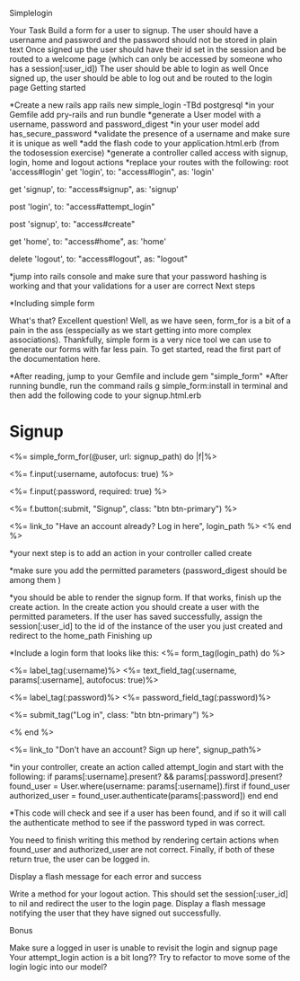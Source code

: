 Simplelogin

Your Task
Build a form for a user to signup. The user should have a username and password and the password should not be stored in plain text
Once signed up the user should have their id set in the session and be routed to a welcome page (which can only be accessed by someone who has a session[:user_id])
The user should be able to login as well
Once signed up, the user should be able to log out and be routed to the login page
Getting started

*Create a new rails app rails new simple_login -TBd postgresql
*in your Gemfile add pry-rails and run bundle
*generate a User model with a username, password and password_digest
*in your user model add has_secure_password
*validate the presence of a username and make sure it is unique as well
*add the flash code to your application.html.erb (from the todosession exercise)
*generate a controller called access with signup, login, home and logout actions
*replace your routes with the following:
root 'access#login'
  get 'login', to: "access#login", as: 'login'

  get 'signup', to: "access#signup", as: 'signup'

  post 'login', to: "access#attempt_login"

  post 'signup', to: "access#create"

  get 'home', to: "access#home", as: 'home'

  delete 'logout', to: "access#logout", as: "logout"

*jump into rails console and make sure that your password hashing is working and that your validations for a user are correct
Next steps

*Including simple form

What's that? Excellent question! Well, as we have seen, form_for is a bit of a pain in the ass (esspecially as we start getting into more complex associations). Thankfully, simple form is a very nice tool we can use to generate our forms with far less pain. To get started, read the first part of the documentation here.

*After reading, jump to your Gemfile and include gem "simple_form"
*After running bundle, run the command rails g simple_form:install in terminal and then add the following code to your signup.html.erb
<h1>Signup</h1>

<%= simple_form_for(@user, url: signup_path) do |f|%>
  <p>
    <%= f.input(:username, autofocus: true) %>
  </p>
  <p>
    <%= f.input(:password, required: true) %>
  </p>
  <p>
    <%= f.button(:submit, "Signup", class: "btn btn-primary") %>
  </p>
    <%= link_to "Have an account already? Log in here", login_path %>
<% end %>

*your next step is to add an action in your controller called create

*make sure you add the permitted parameters (password_digest should be among them )

*you should be able to render the signup form. If that works, finish up the create action.
In the create action you should create a user with the permitted parameters.
If the user has saved successfully, assign the session[:user_id] to the id of the instance of the user you just created and redirect to the home_path
Finishing up

*Include a login form that looks like this:
<%= form_tag(login_path) do %>

  <%= label_tag(:username)%>
  <%= text_field_tag(:username, params[:username], autofocus: true)%>


  <%= label_tag(:password)%>
  <%= password_field_tag(:password)%>

  <%= submit_tag("Log in", class: "btn btn-primary") %>

<% end %>

<%= link_to "Don't have an account? Sign up here", signup_path%>

*in your controller, create an action called attempt_login and start with the following:
  if params[:username].present? && params[:password].present?
      found_user = User.where(username: params[:username]).first
      if found_user
        authorized_user = found_user.authenticate(params[:password])
      end
    end

*This code will check and see if a user has been found, and if so it will call the authenticate method to see if the password typed in was correct.

You need to finish writing this method by rendering certain actions when found_user and authorized_user are not correct. Finally, if both of these return true, the user can be logged in.

Display a flash message for each error and success

Write a method for your logout action. This should set the session[:user_id] to nil and redirect the user to the login page. Display a flash message notifying the user that they have signed out successfully.

Bonus

Make sure a logged in user is unable to revisit the login and signup page
Your attempt_login action is a bit long?? Try to refactor to move some of the login logic into our model?